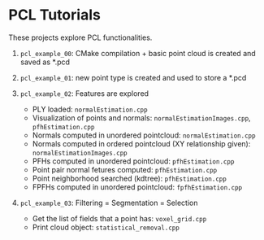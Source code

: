 # PCL Tutorials

These projects explore PCL functionalities.

1. `pcl_example_00`: CMake compilation + basic point cloud is created and saved as *.pcd

2. `pcl_example_01`: new point type is created and used to store a *.pcd

3. `pcl_example_02`: Features are explored

    - PLY loaded: `normalEstimation.cpp`
    - Visualization of points and normals: `normalEstimationImages.cpp`, `pfhEstimation.cpp`
    - Normals computed in unordered pointcloud: `normalEstimation.cpp`
    - Normals computed in ordered pointcloud (XY relationship given): `normalEstimationImages.cpp`
    - PFHs computed in unordered pointcloud: `pfhEstimation.cpp`
    - Point pair normal fetures computed: `pfhEstimation.cpp`
    - Point neighborhood searched (kdtree): `pfhEstimation.cpp`
    - FPFHs computed in unordered pointcloud: `fpfhEstimation.cpp`

4. `pcl_example_03`: Filtering = Segmentation = Selection

    - Get the list of fields that a point has: `voxel_grid.cpp`
    - Print cloud object: `statistical_removal.cpp`
